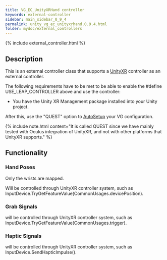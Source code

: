 ```yaml
---
title: VG_EC_UnityXRHand controller
keywords: external-controller
sidebar: main_sidebar_0_9_4
permalink: unity_vg_ec_unityxrhand.0.9.4.html
folder: mydoc/external_controllers
---
```


{% include external_controller.html %}

## Description 

This is an external controller class that supports a [UnityXR](https://docs.unity3d.com/Manual/XR.html) controller as an external controller.
 
The following requirements have to be met to be able to enable the #define USE_LEAP_CONTROLLER above and use the controller:
 * You have the Unity XR Management package installed into your Unity project.

After this, use the "QUEST" option to [AutoSetup](unity_component_myvirtualgrasp.html#autosetup) your VG configuration.

{% include note.html content="It is called QUEST since we have mainly tested with Oculus integration of UnityXR, and not with other platforms that UnityXR supports." %}

## Functionality

### Hand Poses
Only the wrists are mapped.

Will be controlled through UnityXR controller system, such as InputDevice.TryGetFeatureValue(CommonUsages.devicePosition).

### Grab Signals
will be controlled through UnityXR controller system, such as InputDevice.TryGetFeatureValue(CommonUsages.trigger).

### Haptic Signals
will be controlled through UnityXR controller system, such as InputDevice.SendHapticImpulse().